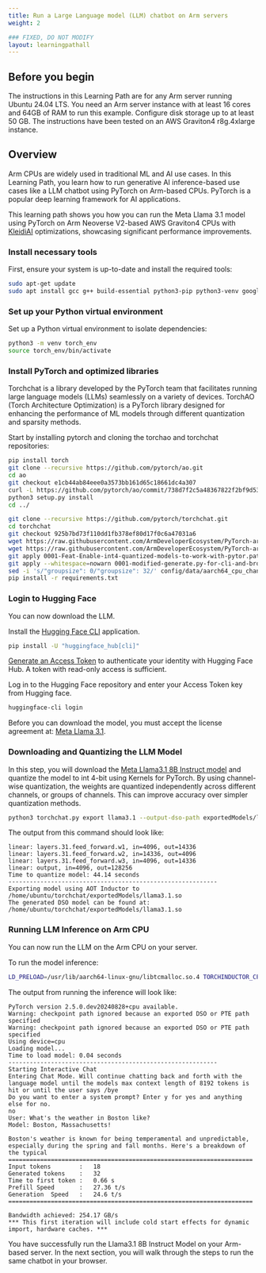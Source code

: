 ```yaml
---
title: Run a Large Language model (LLM) chatbot on Arm servers
weight: 2

### FIXED, DO NOT MODIFY
layout: learningpathall
---
```


## Before you begin
The instructions in this Learning Path are for any Arm server running Ubuntu 24.04 LTS. You need an Arm server instance with at least 16 cores and 64GB of RAM to run this example. Configure disk storage up to at least 50 GB. The instructions have been tested on an AWS Graviton4 r8g.4xlarge instance.

## Overview
Arm CPUs are widely used in traditional ML and AI use cases. In this Learning Path, you learn how to run generative AI inference-based use cases like a LLM chatbot using PyTorch on Arm-based CPUs. PyTorch is a popular deep learning framework for AI applications.

This learning path shows you how you can run the Meta Llama 3.1 model using PyTorch on Arm Neoverse V2-based AWS Graviton4 CPUs with [KleidiAI](https://gitlab.arm.com/kleidi/kleidiai) optimizations, showcasing significant performance improvements.

### Install necessary tools
First, ensure your system is up-to-date and install the required tools:

```sh
sudo apt-get update
sudo apt install gcc g++ build-essential python3-pip python3-venv google-perftools -y
```

### Set up your Python virtual environment
Set up a Python virtual environment to isolate dependencies:

```sh
python3 -m venv torch_env
source torch_env/bin/activate
```

### Install PyTorch and optimized libraries
Torchchat is a library developed by the PyTorch team that facilitates running large language models (LLMs) seamlessly on a variety of devices. TorchAO (Torch Architecture Optimization) is a PyTorch library designed for enhancing the performance of ML models through different quantization and sparsity methods.

Start by installing pytorch and cloning the torchao and torchchat repositories:

```sh
pip install torch
git clone --recursive https://github.com/pytorch/ao.git
cd ao
git checkout e1cb44ab84eee0a3573bb161d65c18661dc4a307
curl -L https://github.com/pytorch/ao/commit/738d7f2c5a48367822f2bf9d538160d19f02341e.patch | git apply
python3 setup.py install
cd ../

git clone --recursive https://github.com/pytorch/torchchat.git
cd torchchat
git checkout 925b7bd73f110dd1fb378ef80d17f0c6a47031a6
wget https://raw.githubusercontent.com/ArmDeveloperEcosystem/PyTorch-arm-patches/main/0001-modified-generate.py-for-cli-and-browser.patch
wget https://raw.githubusercontent.com/ArmDeveloperEcosystem/PyTorch-arm-patches/main/0001-Feat-Enable-int4-quantized-models-to-work-with-pytor.patch
git apply 0001-Feat-Enable-int4-quantized-models-to-work-with-pytor.patch
git apply --whitespace=nowarn 0001-modified-generate.py-for-cli-and-browser.patch
sed -i 's/"groupsize": 0/"groupsize": 32/' config/data/aarch64_cpu_channelwise.json
pip install -r requirements.txt
```

### Login to Hugging Face
You can now download the LLM.

Install the [Hugging Face CLI](https://huggingface.co/docs/huggingface_hub/main/en/guides/cli) application.
```sh
pip install -U "huggingface_hub[cli]"
```

[Generate an Access Token](https://huggingface.co/settings/tokens) to authenticate your identity with Hugging Face Hub. A token with read-only access is sufficient.

Log in to the Hugging Face repository and enter your Access Token key from Hugging face.

```sh
huggingface-cli login
```
Before you can download the model, you must accept the license agreement at: [Meta Llama 3.1](https://huggingface.co/meta-llama/Meta-Llama-3.1-8B-Instruct).

### Downloading and Quantizing the LLM Model

In this step, you will download the [Meta Llama3.1 8B Instruct model](https://huggingface.co/meta-llama/Meta-Llama-3.1-8B-Instruct) and quantize the model to int 4-bit using Kernels for PyTorch. By using channel-wise quantization, the weights are quantized independently across different channels, or groups of channels. This can improve accuracy over simpler quantization methods.


```sh
python3 torchchat.py export llama3.1 --output-dso-path exportedModels/llama3.1.so --quantize config/data/aarch64_cpu_channelwise.json --device cpu --max-seq-length 1024
```
The output from this command should look like:

```output
linear: layers.31.feed_forward.w1, in=4096, out=14336
linear: layers.31.feed_forward.w2, in=14336, out=4096
linear: layers.31.feed_forward.w3, in=4096, out=14336
linear: output, in=4096, out=128256
Time to quantize model: 44.14 seconds
-----------------------------------------------------------
Exporting model using AOT Inductor to /home/ubuntu/torchchat/exportedModels/llama3.1.so
The generated DSO model can be found at: /home/ubuntu/torchchat/exportedModels/llama3.1.so
```

### Running LLM Inference on Arm CPU
You can now run the LLM on the Arm CPU on your server.

To run the model inference:

```sh
LD_PRELOAD=/usr/lib/aarch64-linux-gnu/libtcmalloc.so.4 TORCHINDUCTOR_CPP_WRAPPER=1 TORCHINDUCTOR_FREEZING=1 OMP_NUM_THREADS=16 python3 torchchat.py generate llama3.1 --dso-path exportedModels/llama3.1.so --device cpu --max-new-tokens 32 --chat
```
The output from running the inference will look like:

```output
PyTorch version 2.5.0.dev20240828+cpu available.
Warning: checkpoint path ignored because an exported DSO or PTE path specified
Warning: checkpoint path ignored because an exported DSO or PTE path specified
Using device=cpu
Loading model...
Time to load model: 0.04 seconds
-----------------------------------------------------------
Starting Interactive Chat
Entering Chat Mode. Will continue chatting back and forth with the language model until the models max context length of 8192 tokens is hit or until the user says /bye
Do you want to enter a system prompt? Enter y for yes and anything else for no.
no
User: What's the weather in Boston like?
Model: Boston, Massachusetts!

Boston's weather is known for being temperamental and unpredictable, especially during the spring and fall months. Here's a breakdown of the typical
=====================================================================
Input tokens        :   18
Generated tokens    :   32
Time to first token :   0.66 s
Prefill Speed       :   27.36 t/s
Generation  Speed   :   24.6 t/s
=====================================================================

Bandwidth achieved: 254.17 GB/s
*** This first iteration will include cold start effects for dynamic import, hardware caches. ***
```

You have successfully run the Llama3.1 8B Instruct Model on your Arm-based server. In the next section, you will walk through the steps to run the same chatbot in your browser.
